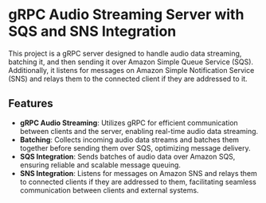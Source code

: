 # gRPC Audio Streaming Server with SQS and SNS Integration

This project is a gRPC server designed to handle audio data streaming, batching it, and then sending it over Amazon Simple Queue Service (SQS). Additionally, it listens for messages on Amazon Simple Notification Service (SNS) and relays them to the connected client if they are addressed to it.

## Features

- **gRPC Audio Streaming**: Utilizes gRPC for efficient communication between clients and the server, enabling real-time audio data streaming.
- **Batching**: Collects incoming audio data streams and batches them together before sending them over SQS, optimizing message delivery.
- **SQS Integration**: Sends batches of audio data over Amazon SQS, ensuring reliable and scalable message queuing.
- **SNS Integration**: Listens for messages on Amazon SNS and relays them to connected clients if they are addressed to them, facilitating seamless communication between clients and external systems.
